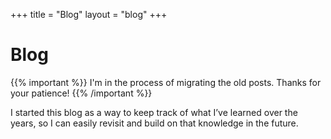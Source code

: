 +++
title = "Blog"
layout = "blog"
+++

# Blog

{{% important %}}
I'm in the process of migrating the old posts. Thanks for your patience!
{{% /important %}}

I started this blog as a way to keep track of what I’ve learned over the years, so I can easily revisit and build on that knowledge in the future.
